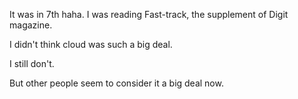 It was in 7th haha. I was reading Fast-track, the supplement of Digit magazine.

I didn't think cloud was such a big deal.

I still don't.

But other people seem to consider it a big deal now.